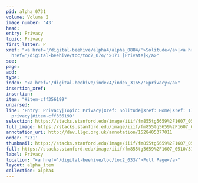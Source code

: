 ```yaml
---
pid: alpha_0731
volume: Volume 2
image_number: '43'
head: 
entry: Privacy
topic: Privacy
first_letter: P
xref: "<a href='/digital-beehive/alpha4/alpha_0884/'>Solitude</a>|<a href='/digital-beehive/alpha2/alpha_0424/'>Home</a>|<a
  href='/digital-beehive/toc/toc2_074/'>171 [Private]</a>"
see: 
page: 
add: 
type: 
index: "<a href='/digital-beehive/index4/index_3165/'>privacy</a>"
insertion_xref: 
insertion: 
item: "#item-cff356199"
unparsed: 
line: 'Entry: Privacy|Topic: Privacy|Xref: Solitude|Xref: Home|Xref: 171 [Private]|Index:
  privacy|#item-cff356199'
selection: https://stacks.stanford.edu/image/iiif/fm855tg5659%2F1607_0510/314,621,3052,369/full/0/default.jpg
full_image: https://stacks.stanford.edu/image/iiif/fm855tg5659%2F1607_0510/full/full/0/default.jpg
annotation_uri: http://dev.llgc.org.uk/annotation/1528405377011
order: '731'
thumbnail: https://stacks.stanford.edu/image/iiif/fm855tg5659%2F1607_0510/314,621,600,180/250,/0/default.jpg
full: https://stacks.stanford.edu/image/iiif/fm855tg5659%2F1607_0510/314,621,3052,369/full/0/default.jpg
label: Privacy
location: "<a href='/digital-beehive/toc/toc2_033/'>Full Page</a>"
layout: alpha_item
collection: alpha4
---
```

